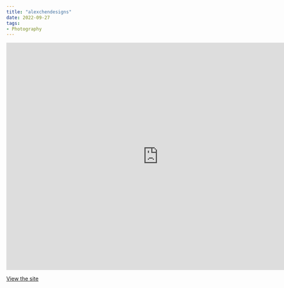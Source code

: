 ```yaml
---
title: "alexchendesigns"
date: 2022-09-27
tags:
- Photography
---
```



<iframe 
		border=0
		frameborder=0
		height=600
		width=800
		src="https://instagram.com/alexchendesigns"></iframe>

[View the site](https://instagram/alexchendesigns)